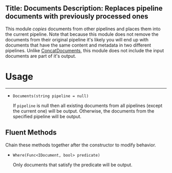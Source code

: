 Title: Documents
Description: Replaces pipeline documents with previously processed ones
---
This module *copies* documents from other pipelines and places them into the current pipeline. Note that because this module does not remove the documents from their original pipeline it's likely you will end up with documents that have the same content and metadata in two different pipelines. Unlike [ConcatDocuments](/modules/concatdocuments), this module does not include the input documents are part of it's output.

# Usage
---

  - `Documents(string pipeline = null)`
  
    If `pipeline` is null then all existing documents from all pipelines (except the current one) will be output. Otherwise, the documents from the specified pipeline will be output.
    
## Fluent Methods

Chain these methods together after the constructor to modify behavior.
  
  - `Where(Func<IDocument, bool> predicate)`
  
    Only documents that satisfy the predicate will be output.